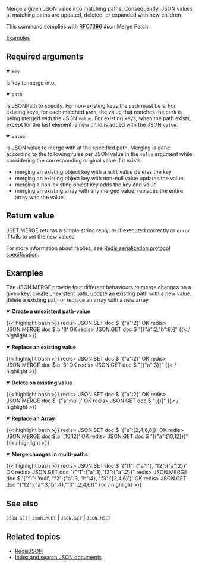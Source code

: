 Merge a given JSON value into matching paths. Consequently, JSON values at matching paths are updated, deleted, or expanded with new children.

This command complies with [RFC7396](https://datatracker.ietf.org/doc/html/rfc7396) Json Merge Patch

[Examples](#examples)

## Required arguments

<details open><summary><code>key</code></summary>

is key to merge into.
</details>

<details open><summary><code>path</code></summary>

is JSONPath to specify. For non-existing keys the `path` must be `$`. For existing keys, for each matched `path`, the value that matches the `path` is being merged with the JSON `value`. For existing keys, when the path exists, except for the last element, a new child is added with the JSON `value`.

</details>

<details open><summary><code>value</code></summary>

is JSON value to merge with at the specified path. Merging is done according to the following rules per JSON value in the `value` argument while considering the corresponding original value if it exists:
*   merging an existing object key with a `null` value deletes the key
*   merging an existing object key with non-null value updates the value
*   merging a non-existing object key adds the key and value
*   merging an existing array with any merged value, replaces the entire array with the value
</details>

## Return value

JSET.MERGE returns a simple string reply: `OK` if executed correctly or `error` if fails to set the new values

For more information about replies, see [Redis serialization protocol specification](/docs/reference/protocol-spec).

## Examples

The JSON.MERGE provide four different behaviours to merge changes on a given key: create unexistent path, update an existing path with a new value, delete a existing path or replace an array with a new array

<details open>
<summary><b>Create a unexistent path-value</b></summary>

{{< highlight bash >}}
redis> JSON.SET doc $ '{"a":2}'
OK
redis> JSON.MERGE doc $.b '8'
OK
redis> JSON.GET doc $
"[{\"a\":2,\"b\":8}]"
{{< / highlight >}}

</details>

<details open>
<summary><b>Replace an existing value</b></summary>

{{< highlight bash >}}
redis> JSON.SET doc $ '{"a":2}'
OK
redis> JSON.MERGE doc $.a '3'
OK
redis> JSON.GET doc $
"[{\"a\":3}]"
{{< / highlight >}}

</details>

<details open>
<summary><b>Delete on existing value</b></summary>

{{< highlight bash >}}
redis> JSON.SET doc $ '{"a":2}'
OK
redis> JSON.MERGE doc $ '{"a":null}'
OK
redis> JSON.GET doc $
"[{}]"
{{< / highlight >}}

</details>

<details open>
<summary><b>Replace an Array</b></summary>

{{< highlight bash >}}
redis> JSON.SET doc $ '{"a":[2,4,6,8]}'
OK
redis> JSON.MERGE doc $.a '[10,12]'
OK
redis> JSON.GET doc $
"[{\"a\":[10,12]}]"
{{< / highlight >}}

</details>


<details open>
<summary><b>Merge changes in multi-paths</b></summary>

{{< highlight bash >}}
redis> JSON.SET doc $ '{"f1": {"a":1}, "f2":{"a":2}}'
OK
redis> JSON.GET doc
"{\"f1\":{\"a\":1},\"f2\":{\"a\":2}}"
redis> JSON.MERGE doc $ '{"f1": 'null', "f2":{"a":3, "b":4}, "f3":'[2,4,6]'}' 
OK
redis> JSON.GET doc
"{\"f2\":{\"a\":3,\"b\":4},\"f3\":[2,4,6]}"
{{< / highlight >}}

</details>

## See also

`JSON.GET` | `JSON.MGET` | `JSON.SET` | `JSON.MSET`

## Related topics

* [RedisJSON](/docs/stack/json)
* [Index and search JSON documents](/docs/stack/search/indexing_json)

